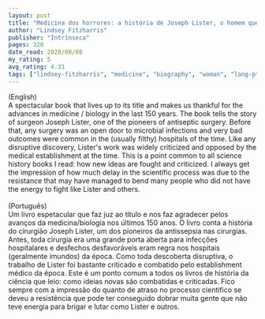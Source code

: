 ```yaml
---
layout: post
title: "Medicina dos horrores: a história de Joseph Lister, o homem que revolucionou o apavorante mundo das cirurgias do século XIX"
author: "Lindsey Fitzharris"
publisher: "Intrínseca"
pages: 320
date_read: 2020/08/08
my_rating: 5
avg_rating: 4.31
tags: ["lindsey-fitzharris", "medicine", "biography", "woman", "lang-pt"]
---
```


(English)<br/>A spectacular book that lives up to its title and makes us thankful for the advances in medicine / biology in the last 150 years. The book tells the story of surgeon Joseph Lister, one of the pioneers of antiseptic surgery. Before that, any surgery was an open door to microbial infections and very bad outcomes were common in the (usually filthy) hospitals of the time. Like any disruptive discovery, Lister's work was widely criticized and opposed by the medical establishment at the time. This is a point common to all science history books I read: how new ideas are fought and criticized. I always get the impression of how much delay in the scientific process was due to the resistance that may have managed to bend many people who did not have the energy to fight like Lister and others.<br/><br/>(Português)<br/>Um livro espetacular que faz juz ao título e nos faz agradecer pelos avanços da medicina/biologia nos últimos 150 anos. O livro conta a história do cirurgião Joseph Lister, um dos pioneiros da antissepsia nas cirurgias. Antes, toda cirurgia era uma grande porta aberta para infecções hospitalares e desfechos desfavoráveis eram regra nos hospitais (geralmente imundos) da época. Como toda descoberta disruptiva, o trabalho de Lister foi bastante criticado e combatido pelo establishment médico da época. Este é um ponto comum a todos os livros de história da ciência que leio: como ideias novas são combatidas e criticadas. Fico sempre com a impressão do quanto de atraso no processo científico se deveu a resistência que pode ter conseguido dobrar muita gente que não teve energia para brigar e lutar como Lister e outros.

